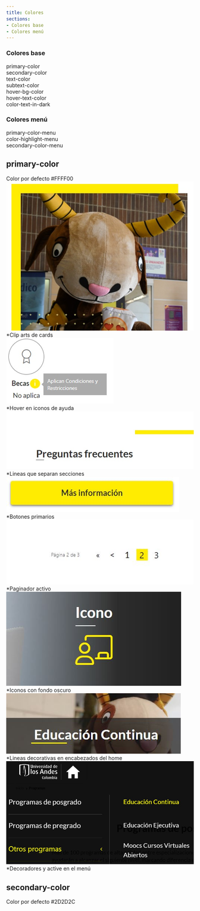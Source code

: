```yaml
---
title: Colores
sections:
- Colores base
- Colores menú
---
```


### **Colores base**

<div class="row">
    <div class="col-sm-6 col-md-4">
        <div class="alert alert-uniandes-primary">primary-color</div>
    </div>
    <div class="col-sm-6 col-md-4">
        <div class="alert alert-uniandes-secondary-yellow">secondary-color</div>
    </div>
    <div class="col-sm-6 col-md-4">
        <div class="alert alert-uniandes-text">text-color</div>
    </div>
    <div class="col-sm-6 col-md-4">
        <div class="alert alert-uniandes-subtext">subtext-color</div>
    </div>
    <div class="col-sm-6 col-md-4">
        <div class="alert alert-uniandes-secondary-yellow">hover-bg-color</div>
    </div>
    <div class="col-sm-6 col-md-4">
        <div class="alert alert-uniandes-secondary">hover-text-color</div>
    </div>
    <div class="col-sm-6 col-md-4">
        <div class="alert alert-uniandes-secondary">color-text-in-dark</div>
    </div>
</div>

### **Colores menú**

<div class="row">
    <div class="col-sm-6 col-md-4">
        <div class="alert alert-uniandes-secondary-yellow">primary-color-menu</div>
    </div>
    <div class="col-sm-6 col-md-4">
        <div class="alert alert-uniandes-primary">color-highlight-menu</div>
    </div>
    <div class="col-sm-6 col-md-4">
        <div class="alert alert-uniandes-text">secondary-color-menu</div>
    </div>
</div>

## **primary-color**
<div class="alert alert-uniandes-primary">Color por defecto #FFFF00</div>

<div class="row">
    <div class="col-sm-12 col-md-4">
        <div class="panel panel-default">
            <div class="panel-heading">
                 <a href="assets/images/colores/diseno_1.jpg" data-magnify="gallery" class="mask">
                    <img class="img-responsive rounded" src="assets/images/colores/diseno_1.jpg" alt="Clip arts de cards" />
                </a>
            </div>
            <div class="panel-body">*Clip arts de cards</div>
        </div>
    </div>
    <div class="col-sm-12 col-md-4">
        <div class="panel panel-default">
            <div class="panel-heading">
                 <a href="assets/images/colores/diseno_2.jpg" data-magnify="gallery" class="mask">
                    <img class="img-responsive rounded" src="assets/images/colores/diseno_2.jpg" alt="Hover en iconos de ayuda" />
                </a>
            </div>
            <div class="panel-body">*Hover en iconos de ayuda</div>
        </div>
    </div>
    <div class="col-sm-12 col-md-4">
        <div class="panel panel-default">
            <div class="panel-heading">
                 <a href="assets/images/colores/diseno_3.jpg" data-magnify="gallery" class="mask">
                    <img class="img-responsive rounded" src="assets/images/colores/diseno_3.jpg" alt="Lineas que separan secciones" />
                </a>
            </div>
            <div class="panel-body">*Lineas que separan secciones</div>
        </div>
    </div>
    <div class="col-sm-12 col-md-4">
        <div class="panel panel-default">
            <div class="panel-heading">
                 <a href="assets/images/colores/boton.jpg" data-magnify="gallery" class="mask">
                    <img class="img-responsive rounded" src="assets/images/colores/boton.jpg" alt="Botones primarios" />
                </a>
            </div>
            <div class="panel-body">*Botones primarios</div>
        </div>
    </div>
    <div class="col-sm-12 col-md-4">
        <div class="panel panel-default">
            <div class="panel-heading">
                 <a href="assets/images/colores/diseno_4.jpg" data-magnify="gallery" class="mask">
                    <img class="img-responsive rounded" src="assets/images/colores/diseno_4.jpg" alt="Paginador activo" />
                </a>
            </div>
            <div class="panel-body">*Paginador activo</div>
        </div>
    </div>
    <div class="col-sm-12 col-md-4">
        <div class="panel panel-default">
            <div class="panel-heading">
                 <a href="assets/images/colores/diseno_5.jpg" data-magnify="gallery" class="mask">
                    <img class="img-responsive rounded" src="assets/images/colores/diseno_5.jpg" alt="Iconos con fondo oscuro" />
                </a>
            </div>
            <div class="panel-body">*Iconos con fondo oscuro</div>
        </div>
    </div>
    <div class="col-sm-12 col-md-4">
        <div class="panel panel-default">
            <div class="panel-heading">
                 <a href="assets/images/colores/diseno_6.jpg" data-magnify="gallery" class="mask">
                    <img class="img-responsive rounded" src="assets/images/colores/diseno_6.jpg" alt="Lineas decorativas en encabezados del home" />
                </a>
            </div>
            <div class="panel-body">*Lineas decorativas en encabezados del home</div>
        </div>
    </div>
    <div class="col-sm-12 col-md-4">
        <div class="panel panel-default">
            <div class="panel-heading">
                 <a href="assets/images/colores/diseno_7.jpg" data-magnify="gallery" class="mask">
                    <img class="img-responsive rounded" src="assets/images/colores/diseno_7.jpg" alt="Decoradores y active en el menú" />
                </a>
            </div>
            <div class="panel-body">*Decoradores y active en el menú</div>
        </div>
    </div>
    
## **secondary-color**
<div class="alert alert-uniandes-secondary">Color por defecto #2D2D2C</div>
    
</div>